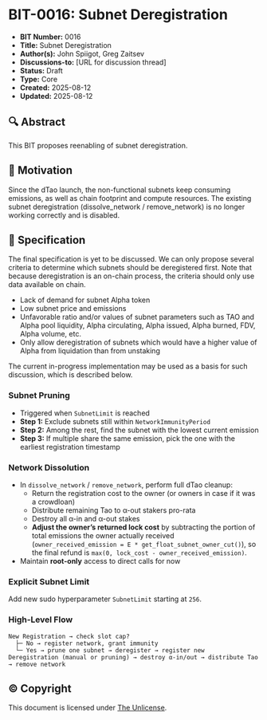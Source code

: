 # BIT-0016: Subnet Deregistration

- **BIT Number:** 0016
- **Title:** Subnet Deregistration
- **Author(s):** John Spiigot, Greg Zaitsev
- **Discussions-to:** [URL for discussion thread]
- **Status:** Draft
- **Type:** Core
- **Created:** 2025-08-12
- **Updated:** 2025-08-12

## 🔍 Abstract

This BIT proposes reenabling of subnet deregistration.

## 🔧 Motivation

Since the dTao launch, the non-functional subnets keep consuming emissions, as well as chain footprint and compute resources. The existing subnet deregistration (dissolve_network / remove_network) is no longer working correctly and is disabled.

## 🧪 Specification

The final specification is yet to be discussed. We can only propose several criteria to determine which subnets should be deregistered first. Note that because deregistration is an on-chain process, the criteria should only use data available on chain.

- Lack of demand for subnet Alpha token
- Low subnet price and emissions
- Unfavorable ratio and/or values of subnet parameters such as TAO and Alpha pool liquidity, Alpha circulating, Alpha issued, Alpha burned, FDV, Alpha volume, etc.
- Only allow deregistration of subnets which would have a higher value of Alpha from liquidation than from unstaking

The current in-progress implementation may be used as a basis for such discussion, which is described below.

### Subnet Pruning
- Triggered when `SubnetLimit` is reached
- **Step 1:** Exclude subnets still within `NetworkImmunityPeriod`  
- **Step 2:** Among the rest, find the subnet with the lowest current emission  
- **Step 3:** If multiple share the same emission, pick the one with the earliest registration timestamp  

### Network Dissolution 

- In `dissolve_network` / `remove_network`, perform full dTao cleanup:
  - Return the registration cost to the owner (or owners in case if it was a crowdloan)
  - Distribute remaining Tao to α-out stakers pro-rata
  - Destroy all α-in and α-out stakes  
  - **Adjust the owner’s returned lock cost** by subtracting the portion of total emissions the owner actually received (`owner_received_emission = E * get_float_subnet_owner_cut()`), so the final refund is `max(0, lock_cost - owner_received_emission)`.
- Maintain **root-only** access to direct calls for now

### Explicit Subnet Limit
Add new sudo hyperparameter `SubnetLimit` starting at `256`.

### High-Level Flow

```text
New Registration → check slot cap?
  ├─ No → register network, grant immunity
  └─ Yes → prune one subnet → deregister → register new
Deregistration (manual or pruning) → destroy α-in/out → distribute Tao → remove network
```

## © Copyright

This document is licensed under [The Unlicense](https://unlicense.org/).
